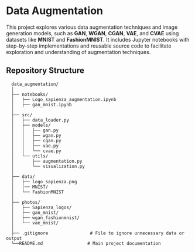 # Data Augmentation 

This project explores various data augmentation techniques and image generation models, such as **GAN**, **WGAN**, **CGAN**, **VAE**, and **CVAE** using datasets like **MNIST** and **FashionMNIST**. 
It includes Jupyter notebooks with step-by-step implementations and reusable source code to facilitate exploration and understanding of augmentation techniques.

## Repository Structure

      data_augmentation/ 
      │
      ├── notebooks/                
      │   ├── Logo_sapienza_augmentation.ipynb    
      │   ├── gan_mnist.ipynb                        
      │
      ├── src/                      
      │   ├── data_loader.py        
      │   ├── models/                
      │   │   ├── gan.py             
      │   │   ├── wgan.py           
      │   │   ├── cgan.py            
      │   │   ├── vae.py            
      │   │   └── cvae.py           
      │   └── utils/                 
      │       ├── augmentation.py   
      │       └── visualization.py  
      │
      ├── data/                    
      │   ├── logo_sapienza.png     
      │   │── MNIST/                
      │   └── FashionMNIST  
      │
      ├── photos/
      │   ├── Sapienza_logos/    
      │   ├── gan_mnist/            
      │   ├── wgan_fashionmnist/   
      │   └── vae_mnist/           
      │
      ├── .gitignore                # File to ignore unnecessary data or output
      └──README.md                 # Main project documentation

